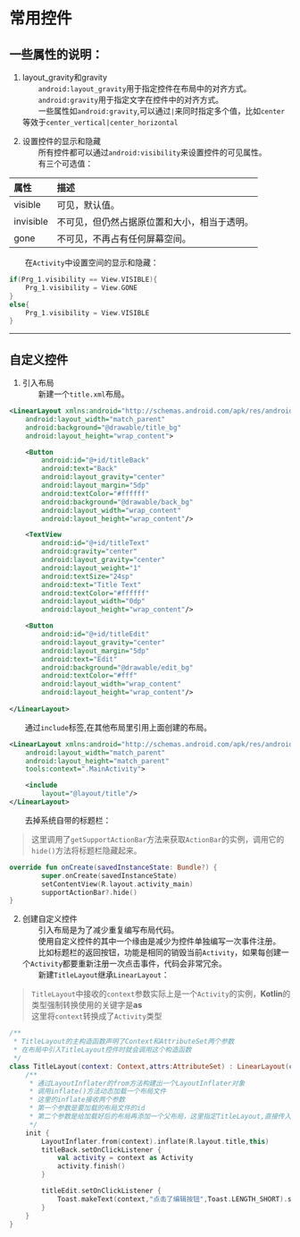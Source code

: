 # 常用控件

## 一些属性的说明：  
1. layout_gravity和gravity  
&emsp;&emsp;```android:layout_gravity```用于指定控件在布局中的对齐方式。  
&emsp;&emsp;```android:gravity```用于指定文字在控件中的对齐方式。  
&emsp;&emsp;一些属性如```android:gravity```,可以通过```|```来同时指定多个值，比如```center```等效于```center_vertical|center_horizontal```  

2. 设置控件的显示和隐藏  
&emsp;&emsp;所有控件都可以通过```android:visibility```来设置控件的可见属性。  
&emsp;&emsp;有三个可选值：  

属性|描述
:-|:-|
visible|可见，默认值。
invisible|不可见，但仍然占据原位置和大小，相当于透明。
gone|不可见，不再占有任何屏幕空间。

&emsp;&emsp;在```Activity```中设置空间的显示和隐藏：  
```kotlin
if(Prg_1.visibility == View.VISIBLE){
    Prg_1.visibility = View.GONE
}
else{
    Prg_1.visibility = View.VISIBLE
}
```

***

## 自定义控件
1. 引入布局  
&emsp;&emsp;新建一个```title.xml```布局。  
```xml
<LinearLayout xmlns:android="http://schemas.android.com/apk/res/android"
    android:layout_width="match_parent"
    android:background="@drawable/title_bg"
    android:layout_height="wrap_content">

    <Button
        android:id="@+id/titleBack"
        android:text="Back"
        android:layout_gravity="center"
        android:layout_margin="5dp"
        android:textColor="#ffffff"
        android:background="@drawable/back_bg"
        android:layout_width="wrap_content"
        android:layout_height="wrap_content"/>

    <TextView
        android:id="@+id/titleText"
        android:gravity="center"
        android:layout_gravity="center"
        android:layout_weight="1"
        android:textSize="24sp"
        android:text="Title Text"
        android:textColor="#ffffff"
        android:layout_width="0dp"
        android:layout_height="wrap_content"/>

    <Button
        android:id="@+id/titleEdit"
        android:layout_gravity="center"
        android:layout_margin="5dp"
        android:text="Edit"
        android:background="@drawable/edit_bg"
        android:textColor="#fff"
        android:layout_width="wrap_content"
        android:layout_height="wrap_content"/>
    
</LinearLayout>
```
&emsp;&emsp;通过```include```标签,在其他布局里引用上面创建的布局。  
```xml
<LinearLayout xmlns:android="http://schemas.android.com/apk/res/android"
    android:layout_width="match_parent"
    android:layout_height="match_parent"
    tools:context=".MainActivity">

    <include
        layout="@layout/title"/>
</LinearLayout>
```

&emsp;&emsp;去掉系统自带的标题栏：  
> 这里调用了```getSupportActionBar```方法来获取```ActionBar```的实例，调用它的```hide()```方法将标题栏隐藏起来。  
```kotlin
override fun onCreate(savedInstanceState: Bundle?) {
        super.onCreate(savedInstanceState)
        setContentView(R.layout.activity_main)
        supportActionBar?.hide()
}
```

2. 创建自定义控件  
&emsp;&emsp;引入布局是为了减少重复编写布局代码。  
&emsp;&emsp;使用自定义控件的其中一个缘由是减少为控件单独编写一次事件注册。  
&emsp;&emsp;比如标题栏的返回按钮，功能是相同的销毁当前```Activity```，如果每创建一个```Activity```都要重新注册一次点击事件，代码会非常冗余。  
&emsp;&emsp;新建```TitleLayout```继承```LinearLayout```：  
> ```TitleLayout```中接收的```context```参数实际上是一个```Activity```的实例，**Kotlin**的类型强制转换使用的关键字是**as**  
> 这里将```context```转换成了```Activity```类型  

```kotlin
/**
 * TitleLayout的主构造函数声明了Context和AttributeSet两个参数
 * 在布局中引入TitleLayout控件时就会调用这个构造函数
 */
class TitleLayout(context: Context,attrs:AttributeSet) : LinearLayout(context, attrs){
    /**
     * 通过LayoutInflater的from方法构建出一个LayoutInflater对象
     * 调用inflate()方法动态加载一个布局文件
     * 这里的inflate接收两个参数
     * 第一个参数是要加载的布局文件的id
     * 第二个参数是给加载好后的布局再添加一个父布局，这里指定TitleLayout,直接传入this
     */
    init {
        LayoutInflater.from(context).inflate(R.layout.title,this)
        titleBack.setOnClickListener {
            val activity = context as Activity
            activity.finish()
        }

        titleEdit.setOnClickListener {
            Toast.makeText(context,"点击了编辑按钮",Toast.LENGTH_SHORT).show()
        }
    }
}
```
